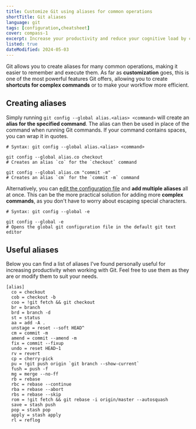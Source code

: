 ```yaml
---
title: Customize Git using aliases for common operations
shortTitle: Git aliases
language: git
tags: [configuration,cheatsheet]
cover: compass-1
excerpt: Increase your productivity and reduce your cognitive load by creating aliases for many common git operations.
listed: true
dateModified: 2024-05-03
---
```


Git allows you to create aliases for many common operations, making it easier to remember and execute them. As far as **customization** goes, this is one of the most powerful features Git offers, allowing you to create **shortcuts for complex commands** or to make your workflow more efficient.

## Creating aliases

Simply running `git config --global alias.<alias> <command>` will create an **alias for the specified command**. The alias can then be used in place of the command when running Git commands. If your command contains spaces, you can wrap it in quotes.

```shell
# Syntax: git config --global alias.<alias> <command>

git config --global alias.co checkout
# Creates an alias `co` for the `checkout` command

git config --global alias.cm "commit -m"
# Creates an alias `cm` for the `commit -m` command
```

Alternatively, you can [edit the configuration file](/git/s/edit-config) and **add multiple aliases** all at once. This can be the more practical solution for adding more **complex commands**, as you don't have to worry about escaping special characters.

```shell
# Syntax: git config --global -e

git config --global -e
# Opens the global git configuration file in the default git text editor
```

## Useful aliases

Below you can find a list of aliases I've found personally useful for increasing productivity when working with Git. Feel free to use them as they are or modify them to suit your needs.

```editorconfig [~/.gitconfig]
[alias]
  co = checkout
  cob = checkout -b
  coo = !git fetch && git checkout
  br = branch
  brd = branch -d
  st = status
  aa = add -A .
  unstage = reset --soft HEAD^
  cm = commit -m
  amend = commit --amend -m
  fix = commit --fixup
  undo = reset HEAD~1
  rv = revert
  cp = cherry-pick
  pu = !git push origin `git branch --show-current`
  fush = push -f
  mg = merge --no-ff
  rb = rebase
  rbc = rebase --continue
  rba = rebase --abort
  rbs = rebase --skip
  rom = !git fetch && git rebase -i origin/master --autosquash
  save = stash push
  pop = stash pop
  apply = stash apply
  rl = reflog
```
